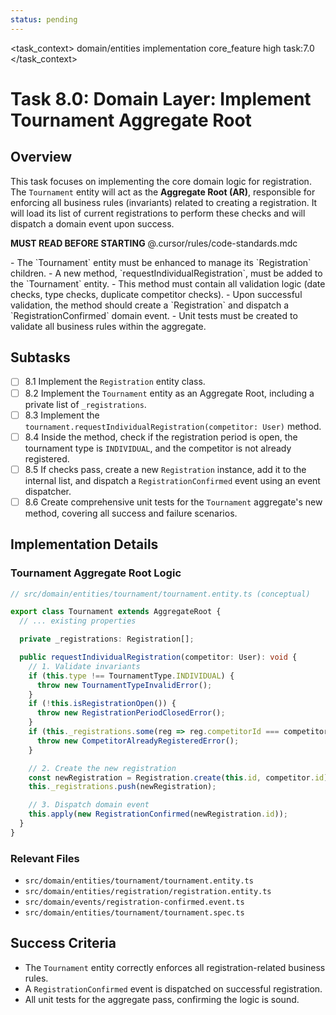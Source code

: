 ```yaml
---
status: pending
---
```


<task_context>
<domain>domain/entities</domain>
<type>implementation</type>
<scope>core_feature</scope>
<complexity>high</complexity>
<dependencies>task:7.0</dependencies>
</task_context>

# Task 8.0: Domain Layer: Implement Tournament Aggregate Root

## Overview

This task focuses on implementing the core domain logic for registration. The `Tournament` entity will act as the **Aggregate Root (AR)**, responsible for enforcing all business rules (invariants) related to creating a registration. It will load its list of current registrations to perform these checks and will dispatch a domain event upon success.

<import>**MUST READ BEFORE STARTING** @.cursor/rules/code-standards.mdc</import>

<requirements>
- The `Tournament` entity must be enhanced to manage its `Registration` children.
- A new method, `requestIndividualRegistration`, must be added to the `Tournament` entity.
- This method must contain all validation logic (date checks, type checks, duplicate competitor checks).
- Upon successful validation, the method should create a `Registration` and dispatch a `RegistrationConfirmed` domain event.
- Unit tests must be created to validate all business rules within the aggregate.
</requirements>

## Subtasks

- [ ] 8.1 Implement the `Registration` entity class.
- [ ] 8.2 Implement the `Tournament` entity as an Aggregate Root, including a private list of `_registrations`.
- [ ] 8.3 Implement the `tournament.requestIndividualRegistration(competitor: User)` method.
- [ ] 8.4 Inside the method, check if the registration period is open, the tournament type is `INDIVIDUAL`, and the competitor is not already registered.
- [ ] 8.5 If checks pass, create a new `Registration` instance, add it to the internal list, and dispatch a `RegistrationConfirmed` event using an event dispatcher.
- [ ] 8.6 Create comprehensive unit tests for the `Tournament` aggregate's new method, covering all success and failure scenarios.

## Implementation Details

### Tournament Aggregate Root Logic

```typescript
// src/domain/entities/tournament/tournament.entity.ts (conceptual)

export class Tournament extends AggregateRoot {
  // ... existing properties

  private _registrations: Registration[];

  public requestIndividualRegistration(competitor: User): void {
    // 1. Validate invariants
    if (this.type !== TournamentType.INDIVIDUAL) {
      throw new TournamentTypeInvalidError();
    }
    if (!this.isRegistrationOpen()) {
      throw new RegistrationPeriodClosedError();
    }
    if (this._registrations.some(reg => reg.competitorId === competitor.id)) {
      throw new CompetitorAlreadyRegisteredError();
    }

    // 2. Create the new registration
    const newRegistration = Registration.create(this.id, competitor.id);
    this._registrations.push(newRegistration);

    // 3. Dispatch domain event
    this.apply(new RegistrationConfirmed(newRegistration.id));
  }
}
```

### Relevant Files

- `src/domain/entities/tournament/tournament.entity.ts`
- `src/domain/entities/registration/registration.entity.ts`
- `src/domain/events/registration-confirmed.event.ts`
- `src/domain/entities/tournament/tournament.spec.ts`

## Success Criteria

- The `Tournament` entity correctly enforces all registration-related business rules.
- A `RegistrationConfirmed` event is dispatched on successful registration.
- All unit tests for the aggregate pass, confirming the logic is sound.
